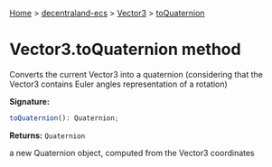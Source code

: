 [Home](./index) &gt; [decentraland-ecs](./decentraland-ecs.md) &gt; [Vector3](./decentraland-ecs.vector3.md) &gt; [toQuaternion](./decentraland-ecs.vector3.toquaternion.md)

# Vector3.toQuaternion method

Converts the current Vector3 into a quaternion (considering that the Vector3 contains Euler angles representation of a rotation)

**Signature:**
```javascript
toQuaternion(): Quaternion;
```
**Returns:** `Quaternion`

a new Quaternion object, computed from the Vector3 coordinates

